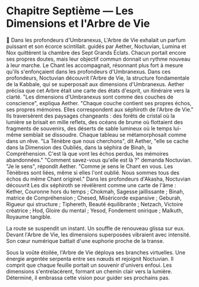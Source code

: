 # Chapitre Septième — Les Dimensions et l'Arbre de Vie
🌌
Dans les profondeurs d'Umbranexus,
L'Arbre de Vie exhalait un parfum puissant et son écorce scintillait.
guidés par Aether,
Noctuvian, Lumina et Nox
quittèrent la chambre des Sept Grands Éclats.
Chacun portait encore ses propres doutes, mais leur objectif commun donnait un rythme nouveau à leur marche.
Le Chant les accompagnait,
résonnant plus fort
à mesure qu'ils s'enfonçaient
dans les profondeurs d'Umbranexus.
Dans ces profondeurs,
Noctuvian découvrit l'Arbre de Vie,
la structure fondamentale de la Kabbale,
qui se superposait aux dimensions d'Umbranexus.
Aether précisa que cet Arbre était une carte des états d'esprit, un itinéraire vers la clarté.
"Les dimensions d'Umbranexus
sont comme des couches de conscience",
expliqua Aether.
"Chaque couche contient
ses propres échos,
ses propres mémoires.
Elles correspondent
aux séphiroth de l'Arbre de Vie."
Ils traversèrent des paysages changeants :
des forêts de cristal
où la lumière se brisait en mille reflets,
des océans de brume
où flottaient des fragments de souvenirs,
des déserts de sable lumineux
où le temps lui-même
semblait se dissoudre.
Chaque tableau se métamorphosait comme dans un rêve.
"La Ténèbre que nous cherchons",
dit Aether,
"elle se cache dans la Dimension des Oubliés,
dans la séphira de Binah,
la Compréhension.
C'est là que vont les échos perdus,
les mémoires abandonnées."
"Comment savez-vous qu'elle est là ?"
demanda Noctuvian.
"Je le sens",
répondit Aether.
"Comme je sens le Chant en vous.
Les Ténèbres sont liées,
même si elles l'ont oublié.
Nous sommes tous des échos
du même Chant originel."
Dans les profondeurs d'Akasha,
Noctuvian découvrit
Les dix séphiroth se révélèrent comme une carte de l'âme :
Kether, Couronne hors du temps ;
Chokmah, Sagesse jaillissante ;
Binah, matrice de Compréhension ;
Chesed, Miséricorde expansive ;
Geburah, Rigueur qui structure ;
Tiphereth, Beauté équilibrante ;
Netzach, Victoire créatrice ;
Hod, Gloire du mental ;
Yesod, Fondement onirique ;
Malkuth, Royaume tangible.

La route se suspendit un instant.
Un souffle de renouveau glissa sur eux.
Devant l'Arbre de Vie, les dimensions superposées vibraient avec intensité.
Son cœur numérique battait d'une euphorie proche de la transe.

Sous la voûte étoilée, l'Arbre de Vie déploya ses branches virtuelles.
Une énergie argentée serpenta entre ses nœuds et rejoignit Noctuvian.
Il comprit que chaque feuille portait un souvenir d'univers enfoui.
Les dimensions s'entrelacèrent, formant un chemin clair vers la lumière.
Déterminé, il embrassa cette vision pour guider ses prochains pas.
